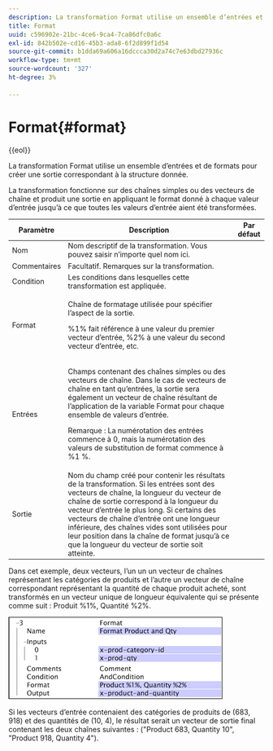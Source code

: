 ```yaml
---
description: La transformation Format utilise un ensemble d’entrées et de formats pour créer une sortie correspondant à la structure donnée.
title: Format
uuid: c596902e-21bc-4ce6-9ca4-7ca86dfc0a6c
exl-id: 842b502e-cd16-45b3-ada8-6f2d899f1d54
source-git-commit: b1dda69a606a16dccca30d2a74c7e63dbd27936c
workflow-type: tm+mt
source-wordcount: '327'
ht-degree: 3%

---
```


# Format{#format}

{{eol}}

La transformation Format utilise un ensemble d’entrées et de formats pour créer une sortie correspondant à la structure donnée.

La transformation fonctionne sur des chaînes simples ou des vecteurs de chaîne et produit une sortie en appliquant le format donné à chaque valeur d’entrée jusqu’à ce que toutes les valeurs d’entrée aient été transformées.

<table id="table_3953C993167248AA9A47964A51C4AB5D"> 
 <thead> 
  <tr> 
   <th colname="col1" class="entry"> Paramètre </th> 
   <th colname="col2" class="entry"> Description </th> 
   <th colname="col3" class="entry"> Par défaut </th> 
  </tr> 
 </thead>
 <tbody> 
  <tr> 
   <td colname="col1"> Nom </td> 
   <td colname="col2"> Nom descriptif de la transformation. Vous pouvez saisir n’importe quel nom ici. </td> 
   <td colname="col3"></td> 
  </tr> 
  <tr> 
   <td colname="col1"> Commentaires </td> 
   <td colname="col2"> Facultatif. Remarques sur la transformation. </td> 
   <td colname="col3"></td> 
  </tr> 
  <tr> 
   <td colname="col1"> Condition </td> 
   <td colname="col2"> Les conditions dans lesquelles cette transformation est appliquée. </td> 
   <td colname="col3"></td> 
  </tr> 
  <tr> 
   <td colname="col1"> Format </td> 
   <td colname="col2"> <p>Chaîne de formatage utilisée pour spécifier l’aspect de la sortie. </p> <p> %1% fait référence à une valeur du premier vecteur d’entrée, %2% à une valeur du second vecteur d’entrée, etc. </p> </td> 
   <td colname="col3"></td> 
  </tr> 
  <tr> 
   <td colname="col1"> Entrées </td> 
   <td colname="col2"> <p>Champs contenant des chaînes simples ou des vecteurs de chaîne. Dans le cas de vecteurs de chaîne en tant qu’entrées, la sortie sera également un vecteur de chaîne résultant de l’application de la variable <span class="wintitle"> Format</span> pour chaque ensemble de valeurs d’entrée. </p> <p> <p>Remarque : La numérotation des entrées commence à 0, mais la numérotation des valeurs de substitution de format commence à %1 %. </p> </p> </td> 
   <td colname="col3"></td> 
  </tr> 
  <tr> 
   <td colname="col1"> Sortie </td> 
   <td colname="col2"> Nom du champ créé pour contenir les résultats de la transformation. Si les entrées sont des vecteurs de chaîne, la longueur du vecteur de chaîne de sortie correspond à la longueur du vecteur d’entrée le plus long. Si certains des vecteurs de chaîne d’entrée ont une longueur inférieure, des chaînes vides sont utilisées pour leur position dans la chaîne de format jusqu’à ce que la longueur du vecteur de sortie soit atteinte. </td> 
   <td colname="col3"></td> 
  </tr> 
 </tbody> 
</table>

Dans cet exemple, deux vecteurs, l’un un un vecteur de chaînes représentant les catégories de produits et l’autre un vecteur de chaîne correspondant représentant la quantité de chaque produit acheté, sont transformés en un vecteur unique de longueur équivalente qui se présente comme suit : Produit %1%, Quantité %2%.

![](assets/cfg_TransformationType_Format.png)

Si les vecteurs d’entrée contenaient des catégories de produits de (683, 918) et des quantités de (10, 4), le résultat serait un vecteur de sortie final contenant les deux chaînes suivantes : (&quot;Product 683, Quantity 10&quot;, &quot;Product 918, Quantity 4&quot;).

